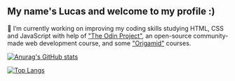 ## My name's Lucas and welcome to my profile :)

🔭 I’m currently working on improving my coding skills studying HTML, CSS and JavaScript with help of ["The Odin Project"](https://www.theodinproject.com), an open-source community-made web development course, and some ["Origamid"](https://www.origamid.com/) courses.

[![Anurag's GitHub stats](https://github-readme-stats.vercel.app/api?username=lazingbird&show_icons=true&theme=dark)](https://github.com/lazingbird/github-readme-stats)

[![Top Langs](https://github-readme-stats.vercel.app/api/top-langs/?username=lazingbird)](https://github.com/lazingbird/github-readme-stats)

<!--
**lazingbird/lazingbird** is a ✨ _special_ ✨ repository because its `README.md` (this file) appears on your GitHub profile.

Here are some ideas to get you started:

- 🔭 I’m currently working on ...
- 🌱 I’m currently learning ...
- 👯 I’m looking to collaborate on ...
- 🤔 I’m looking for help with ...
- 💬 Ask me about ...
- 📫 How to reach me: ...
- 😄 Pronouns: ...
- ⚡ Fun fact: ...
-->
